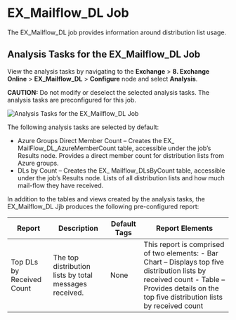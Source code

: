 # EX_Mailflow_DL Job

The EX_Mailflow_DL job provides information around distribution list usage.

## Analysis Tasks for the EX_Mailflow_DL Job

View the analysis tasks by navigating to the **Exchange** > **8. Exchange Online** >
**EX_Mailflow_DL** > **Configure** node and select **Analysis**.

**CAUTION:** Do not modify or deselect the selected analysis tasks. The analysis tasks are
preconfigured for this job.

![Analysis Tasks for the EX_Mailflow_DL Job](/img/product_docs/accessanalyzer/11.6/solutions/exchange/online/mailflow/mailflowdlanalysis.webp)

The following analysis tasks are selected by default:

- Azure Groups Direct Member Count – Creates the EX_ MailFlow_DL_AzureMemberCount table, accessible
  under the job’s Results node. Provides a direct member count for distribution lists from Azure
  groups.
- DLs by Count – Creates the EX_ Mailflow_DLsByCount table, accessible under the job’s Results
  node. Lists of all distribution lists and how much mail-flow they have received.

In addition to the tables and views created by the analysis tasks, the EX_Mailflow_DL Jjb produces
the following pre-configured report:

| Report                    | Description                                            | Default Tags | Report Elements                                                                                                                                                                                |
| ------------------------- | ------------------------------------------------------ | ------------ | ---------------------------------------------------------------------------------------------------------------------------------------------------------------------------------------------- |
| Top DLs by Received Count | The top distribution lists by total messages received. | None         | This report is comprised of two elements: - Bar Chart – Displays top five distribution lists by received count - Table – Provides details on the top five distribution lists by received count |
